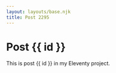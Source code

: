 ```yaml
---
layout: layouts/base.njk
title: Post 2295
---
```


# Post {{ id }}

This is post {{ id }} in my Eleventy project.
